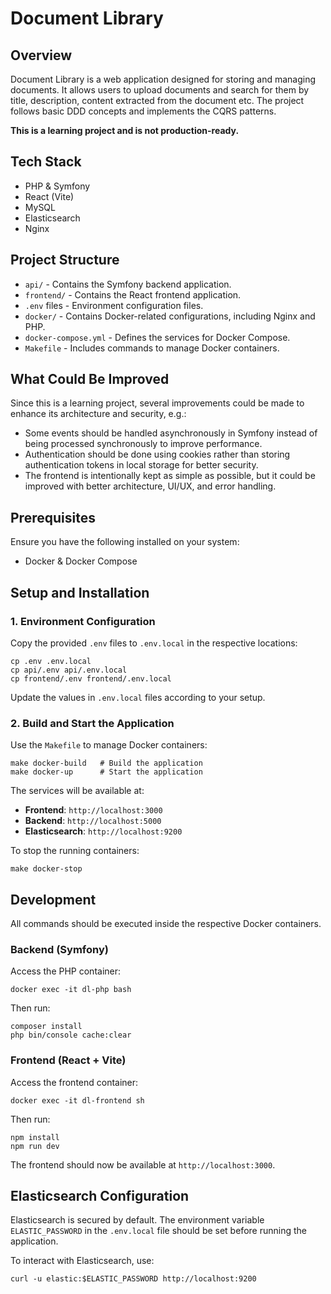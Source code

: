 # Document Library

## Overview

Document Library is a web application designed for storing and managing documents.
It allows users to upload documents and search for them by title, description, content extracted from the document etc.
The project follows basic DDD concepts and implements the CQRS patterns.

**This is a learning project and is not production-ready.**

## Tech Stack

- PHP & Symfony
- React (Vite)
- MySQL
- Elasticsearch
- Nginx

## Project Structure

- `api/` - Contains the Symfony backend application.
- `frontend/` - Contains the React frontend application.
- `.env` files - Environment configuration files.
- `docker/` - Contains Docker-related configurations, including Nginx and PHP.
- `docker-compose.yml` - Defines the services for Docker Compose.
- `Makefile` - Includes commands to manage Docker containers.

## What Could Be Improved

Since this is a learning project, several improvements could be made to enhance its architecture and security, e.g.:

- Some events should be handled asynchronously in Symfony instead of being processed synchronously to improve performance.
- Authentication should be done using cookies rather than storing authentication tokens in local storage for better security.
- The frontend is intentionally kept as simple as possible, but it could be improved with better architecture, UI/UX, and error handling.

## Prerequisites

Ensure you have the following installed on your system:

- Docker & Docker Compose

## Setup and Installation

### 1. Environment Configuration

Copy the provided `.env` files to `.env.local` in the respective locations:

```
cp .env .env.local
cp api/.env api/.env.local
cp frontend/.env frontend/.env.local
```

Update the values in `.env.local` files according to your setup.

### 2. Build and Start the Application

Use the `Makefile` to manage Docker containers:

```
make docker-build   # Build the application
make docker-up      # Start the application
```

The services will be available at:

- **Frontend**: `http://localhost:3000`
- **Backend**: `http://localhost:5000`
- **Elasticsearch**: `http://localhost:9200`

To stop the running containers:

```
make docker-stop
```

## Development

All commands should be executed inside the respective Docker containers.

### Backend (Symfony)

Access the PHP container:

```
docker exec -it dl-php bash
```

Then run:

```
composer install
php bin/console cache:clear
```

### Frontend (React + Vite)

Access the frontend container:

```
docker exec -it dl-frontend sh
```

Then run:

```
npm install
npm run dev
```

The frontend should now be available at `http://localhost:3000`.

## Elasticsearch Configuration

Elasticsearch is secured by default. The environment variable `ELASTIC_PASSWORD` in the `.env.local` file should be set before running the application.

To interact with Elasticsearch, use:

```
curl -u elastic:$ELASTIC_PASSWORD http://localhost:9200
```
